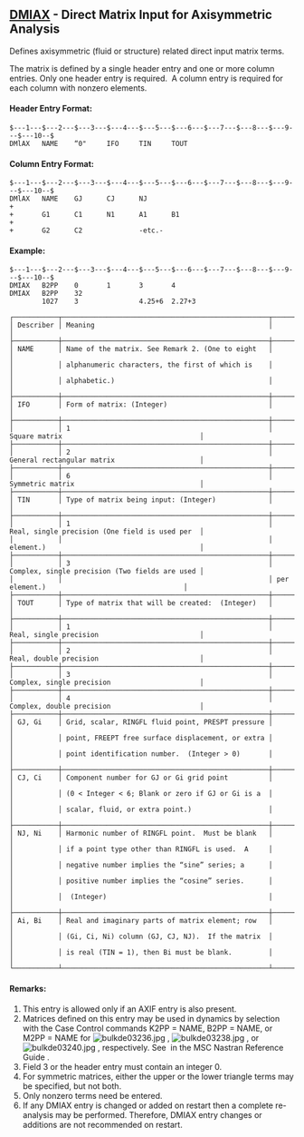 ## [DMIAX](https://nexus.hexagon.com/documentationcenter/bundle/MSC_Nastran_2022.4/page/Nastran_Combined_Book/qrg/bulkde/TOC.DMIAX.xhtml) - Direct Matrix Input for Axisymmetric Analysis

Defines axisymmetric (fluid or structure) related direct input matrix terms.

The matrix is defined by a single header entry and one or more column entries. Only one header entry is required.  A column entry is required for each column with nonzero elements.

#### Header Entry Format:

```nastran
$---1---$---2---$---3---$---4---$---5---$---6---$---7---$---8---$---9---$---10--$
DMlAX   NAME    “0"     IFO     TIN     TOUT
```

#### Column Entry Format:

```nastran
$---1---$---2---$---3---$---4---$---5---$---6---$---7---$---8---$---9---$---10--$
DMlAX   NAME    GJ      CJ      NJ                                      +
+       G1      C1      N1      A1      B1                              +
+       G2      C2              -etc.-                                  
```

#### Example:

```nastran
$---1---$---2---$---3---$---4---$---5---$---6---$---7---$---8---$---9---$---10--$
DMIAX   B2PP    0       1       3       4                                       
DMIAX   B2PP    32                                                              
        1027    3               4.25+6  2.27+3                                  
```

```text
┌───────────┬───────────────────────────────────────────────────┬────────────────────────────────────────────────┐
│ Describer │ Meaning                                           │                                                │
├───────────┼───────────────────────────────────────────────────┼────────────────────────────────────────────────┤
│ NAME      │ Name of the matrix. See Remark 2. (One to eight   │                                                │
│           │ alphanumeric characters, the first of which is    │                                                │
│           │ alphabetic.)                                      │                                                │
├───────────┼───────────────────────────────────────────────────┼────────────────────────────────────────────────┤
│ IFO       │ Form of matrix: (Integer)                         │                                                │
├───────────┼───────────────────────────────────────────────────┼────────────────────────────────────────────────┤
│           │ 1                                                 │ Square matrix                                  │
├───────────┼───────────────────────────────────────────────────┼────────────────────────────────────────────────┤
│           │ 2                                                 │ General rectangular matrix                     │
├───────────┼───────────────────────────────────────────────────┼────────────────────────────────────────────────┤
│           │ 6                                                 │ Symmetric matrix                               │
├───────────┼───────────────────────────────────────────────────┼────────────────────────────────────────────────┤
│ TIN       │ Type of matrix being input: (Integer)             │                                                │
├───────────┼───────────────────────────────────────────────────┼────────────────────────────────────────────────┤
│           │ 1                                                 │ Real, single precision (One field is used per  │
│           │                                                   │ element.)                                      │
├───────────┼───────────────────────────────────────────────────┼────────────────────────────────────────────────┤
│           │ 3                                                 │ Complex, single precision (Two fields are used │
│           │                                                   │ per element.)                                  │
├───────────┼───────────────────────────────────────────────────┼────────────────────────────────────────────────┤
│ TOUT      │ Type of matrix that will be created:  (Integer)   │                                                │
├───────────┼───────────────────────────────────────────────────┼────────────────────────────────────────────────┤
│           │ 1                                                 │ Real, single precision                         │
├───────────┼───────────────────────────────────────────────────┼────────────────────────────────────────────────┤
│           │ 2                                                 │ Real, double precision                         │
├───────────┼───────────────────────────────────────────────────┼────────────────────────────────────────────────┤
│           │ 3                                                 │ Complex, single precision                      │
├───────────┼───────────────────────────────────────────────────┼────────────────────────────────────────────────┤
│           │ 4                                                 │ Complex, double precision                      │
├───────────┼───────────────────────────────────────────────────┼────────────────────────────────────────────────┤
│ GJ, Gi    │ Grid, scalar, RINGFL fluid point, PRESPT pressure │                                                │
│           │ point, FREEPT free surface displacement, or extra │                                                │
│           │ point identification number.  (Integer > 0)       │                                                │
├───────────┼───────────────────────────────────────────────────┼────────────────────────────────────────────────┤
│ CJ, Ci    │ Component number for GJ or Gi grid point          │                                                │
│           │ (0 < Integer < 6; Blank or zero if GJ or Gi is a  │                                                │
│           │ scalar, fluid, or extra point.)                   │                                                │
├───────────┼───────────────────────────────────────────────────┼────────────────────────────────────────────────┤
│ NJ, Ni    │ Harmonic number of RINGFL point.  Must be blank   │                                                │
│           │ if a point type other than RINGFL is used.  A     │                                                │
│           │ negative number implies the “sine” series; a      │                                                │
│           │ positive number implies the “cosine” series.      │                                                │
│           │  (Integer)                                        │                                                │
├───────────┼───────────────────────────────────────────────────┼────────────────────────────────────────────────┤
│ Ai, Bi    │ Real and imaginary parts of matrix element; row   │                                                │
│           │ (Gi, Ci, Ni) column (GJ, CJ, NJ).  If the matrix  │                                                │
│           │ is real (TIN = 1), then Bi must be blank.         │                                                │
└───────────┴───────────────────────────────────────────────────┴────────────────────────────────────────────────┘
```

#### Remarks:

1. This entry is allowed only if an AXIF entry is also present.
2. Matrices defined on this entry may be used in dynamics by selection with the Case Control commands K2PP = NAME, B2PP = NAME, or M2PP = NAME for  ![bulkde03236.jpg](https://help-be.hexagonmi.com/bundle/MSC_Nastran_2022.4/page/Nastran_Combined_Book/qrg/bulkde/../../../assets/bulkde03236.jpg?_LANG=enus) ,  ![bulkde03238.jpg](https://help-be.hexagonmi.com/bundle/MSC_Nastran_2022.4/page/Nastran_Combined_Book/qrg/bulkde/../../../assets/bulkde03238.jpg?_LANG=enus) , or  ![bulkde03240.jpg](https://help-be.hexagonmi.com/bundle/MSC_Nastran_2022.4/page/Nastran_Combined_Book/qrg/bulkde/../../../assets/bulkde03240.jpg?_LANG=enus) , respectively. See   in the  MSC Nastran Reference Guide .
3. Field 3 or the header entry must contain an integer 0.
4. For symmetric matrices, either the upper or the lower triangle terms may be specified, but not both.
5. Only nonzero terms need be entered.
6. If any DMIAX entry is changed or added on restart then a complete re-analysis may be performed. Therefore, DMIAX entry changes or additions are not recommended on restart.
